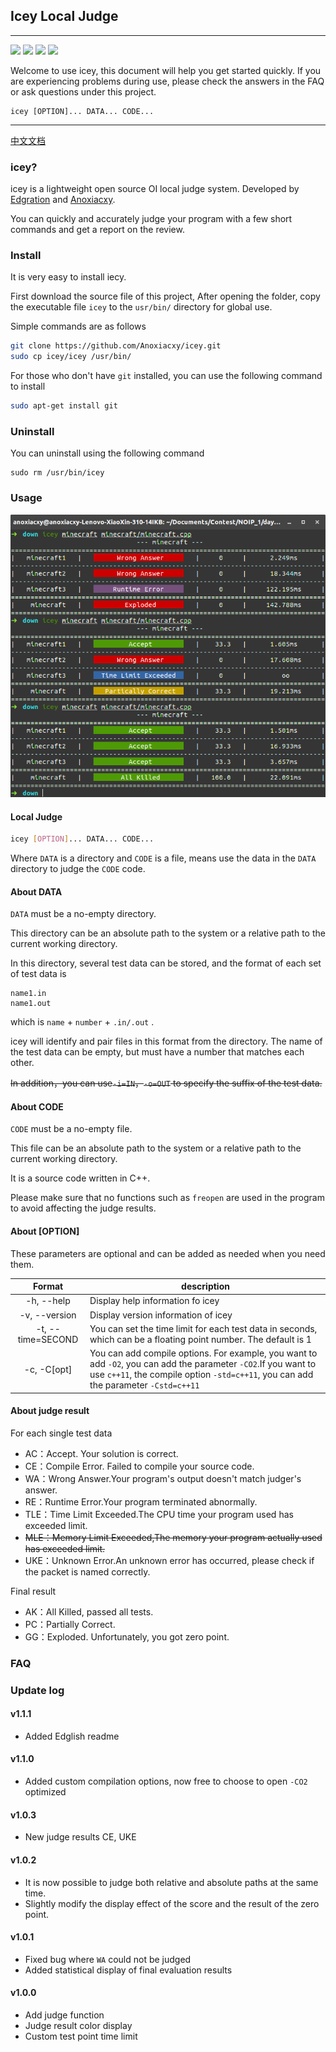## Icey Local Judge

------

![](https://img.shields.io/badge/build-passing-brightgreen.svg?longCache=true&style=flat-square) ![](https://img.shields.io/badge/size-<1MB-00BFFF.svg?longCache=true&style=flat-square) ![](https://img.shields.io/badge/icey-%20v1.1.1-blue.svg?longCache=true&style=flat-square) ![](https://img.shields.io/badge/price-$0-C0C0C0.svg?longCache=true&style=flat-square)

Welcome to use icey, this document will help you get started quickly. If you are experiencing problems during use, please check the answers in the FAQ or ask questions under this project.

```
icey [OPTION]... DATA... CODE...
```

------

[中文文档](README-zh.md)

### icey?

icey is a lightweight open source OI local judge system. Developed by [Edgration](http://edgration.com/) and [Anoxiacxy](https://anoxiacxy.github.io).

You can quickly and accurately judge your program with a few short commands and get a report on the review.

### Install

It is very easy to install iecy.

First download the source file of this project, After opening the folder, copy the executable file `icey` to the  `usr/bin/` directory for global use.

Simple commands are as follows

```bash
git clone https://github.com/Anoxiacxy/icey.git
sudo cp icey/icey /usr/bin/
```

For those who don't have ```git``` installed, you can use the following command to install

```bash
sudo apt-get install git
```

### Uninstall

You can uninstall using the following command

```
sudo rm /usr/bin/icey
```

### Usage

![](images/Screenshot-from-2018-09-23-23-41-56.png)

#### Local Judge

```bash
icey [OPTION]... DATA... CODE...
```

Where `DATA` is a directory and `CODE` is a file, means use the data in the `DATA` directory to judge the `CODE` code.

#### About DATA

`DATA` must be a no-empty directory.

This directory can be an absolute path to the system or a relative path to the current working directory.

In this directory, several test data can be stored, and the format of each set of test data is

```
name1.in
name1.out
```

which is `name` + `number` + `.in/.out` .

icey will identify and pair files in this format from the directory. The name of the test data can be empty, but must have a number that matches each other.

~~In addition，you can use`-i=IN`，`-o=OUT` to specify the suffix of the test data.~~

#### About CODE

`CODE` must be a no-empty file.

This file can be an absolute path to the system or a relative path to the current working directory.

It is a source code written in C++.

Please make sure that no functions such as `freopen` are used in the program to avoid affecting the judge results.

#### About [OPTION]

These parameters are optional and can be added as needed when you need them.

|      Format       | description                                                  |
| :---------------: | ------------------------------------------------------------ |
|    -h, --help     | Display help information fo icey                             |
|   -v, --version   | Display version information of icey                          |
| -t, --time=SECOND | You can set the time limit for each test data in seconds, which can be a floating point number. The default is 1 |
|    -c, -C[opt]    | You can add compile options. For example, you want to add `-O2`, you can add the parameter `-CO2`.If you want to use `c++11`, the compile option `-std=c++11`, you can add the parameter `-Cstd=c++11` |

#### About judge result

For each single test data

- AC：Accept. Your solution is correct.
- CE：Compile Error. Failed to compile your source code. 
- WA：Wrong Answer.Your program's output doesn't match judger's answer.
- RE：Runtime Error.Your program terminated abnormally. 
- TLE：Time Limit Exceeded.The CPU time your program used has exceeded limit.
- ~~MLE：Memory Limit Exceeded,The memory your program actually used has exceeded limit.~~
- UKE：Unknown Error.An unknown error has occurred, please check if the packet is named correctly.

Final result

- AK：All Killed, passed all tests.
- PC：Partially Correct.
- GG：Exploded. Unfortunately, you got zero point.

### FAQ



### Update log

#### v1.1.1

- Added Edglish readme

#### v1.1.0

- Added custom compilation options, now free to choose to open `-CO2` optimized

#### v1.0.3

- New judge results CE, UKE

#### v1.0.2

- It is now possible to judge both relative and absolute paths at the same time.
- Slightly modify the display effect of the score and the result of the zero point.

#### v1.0.1

- Fixed bug where `WA` could not be judged
- Added statistical display of final evaluation results

#### v1.0.0

- Add judge function
- Judge result color display
- Custom test point time limit







